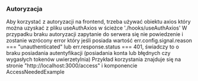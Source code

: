 ### Autoryzacja

Aby korzystać z autoryzacji na frontend, trzeba używać obiektu axios który można uzyskać z pliku useAuthAxios w  ścieżce './hooks/useAuthAxios'
W przypadku braku autoryzacji zapytanie do serwera się nie powiedzenie i zostanie wzrócony error który jeśli posiada wartość err.config.signal.reason === "unauthenticated" lub err.response.status === 401, 
świadczy to o braku posiadania autentyfikacji (posiadania konta lub błędnych czy wygasłych tokenów uwierzetylnia)
Przykład korzystania znajduje się na stronie "http://localhost:3000/access" i komponencie AccessNeededExample